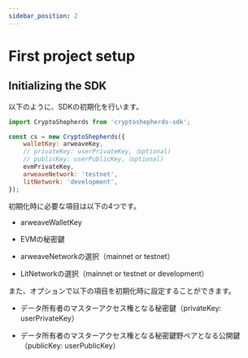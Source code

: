 ```yaml
---
sidebar_position: 2
---
```


# First project setup

## Initializing the SDK

以下のように、SDKの初期化を行います。

```javascript title="JavaScript"
import CryptoShepherds from 'cryptoshepherds-sdk';

const cs = new CryptoShepherds({
    walletKey: arweaveKey,
    // privateKey: userPrivateKey,（optional)
    // publicKey: userPublicKey,（optional)
    evmPrivateKey,
    arweaveNetwork: 'testnet',
    litNetwork: 'development',
});
```

初期化時に必要な項目は以下の4つです。

- arweaveWalletKey

- EVMの秘密鍵

- arweaveNetworkの選択（mainnet or testnet）

- LitNetworkの選択（mainnet or testnet or development）

また、オプションで以下の項目を初期化時に設定することができます。

- データ所有者のマスターアクセス権となる秘密鍵（privateKey: userPrivateKey）

- データ所有者のマスターアクセス権となる秘密鍵野ペアとなる公開鍵（publicKey: userPublicKey）
